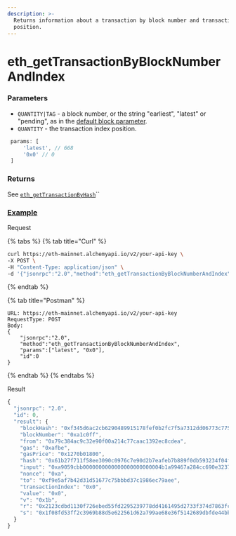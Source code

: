 ```yaml
---
description: >-
  Returns information about a transaction by block number and transaction index
  position.
---
```


# eth\_getTransactionByBlockNumberAndIndex

### Parameters

* `QUANTITY|TAG` - a block number, or the string "earliest", "latest" or "pending", as in the [default block parameter](https://eth.wiki/json-rpc/API#the-default-block-parameter).
* `QUANTITY` - the transaction index position.

```javascript
 params: [ 
     'latest', // 668 
     '0x0' // 0 
 ]
```

### Returns

See [`eth_getTransactionByHash`](./#eth\_gettransactionbyhash)\`\`

### [Example](https://composer.alchemyapi.io/?composer\_state=%7B%22network%22%3A0%2C%22methodName%22%3A%22eth\_getTransactionByBlockNumberAndIndex%22%2C%22paramValues%22%3A%5B%22latest%22%2C%220x0%22%5D%7D)

Request

{% tabs %}
{% tab title="Curl" %}
```bash
curl https://eth-mainnet.alchemyapi.io/v2/your-api-key \
-X POST \
-H "Content-Type: application/json" \
-d '{"jsonrpc":"2.0","method":"eth_getTransactionByBlockNumberAndIndex","params":["latest", "0x0"],"id":0}'
```
{% endtab %}

{% tab title="Postman" %}
```http
URL: https://eth-mainnet.alchemyapi.io/v2/your-api-key
RequestType: POST
Body: 
{
    "jsonrpc":"2.0",
    "method":"eth_getTransactionByBlockNumberAndIndex",
    "params":["latest", "0x0"],
    "id":0
}
```
{% endtab %}
{% endtabs %}

Result

```javascript
{
  "jsonrpc": "2.0",
  "id": 0,
  "result": {
    "blockHash": "0xf345d6ac2cb6290489915178fef0b2fc7f5a7312dd06773c77532de6740b2b4d",
    "blockNumber": "0xa1c0ff",
    "from": "0x79c384ac9c32e90f00a214c77caac1392ec8cdea",
    "gas": "0xafbe",
    "gasPrice": "0x1270b01800",
    "hash": "0x61b27f711f58ee3090c0976c7e90d2b7eafeb7b889f0db593234f04f8ce07f22",
    "input": "0xa9059cbb0000000000000000000000004b1a99467a284cc690e3237bc69105956816f7620000000000000000000000000000000000000000000000000000001919617600",
    "nonce": "0xa",
    "to": "0xf9e5af7b42d31d51677c75bbbd37c1986ec79aee",
    "transactionIndex": "0x0",
    "value": "0x0",
    "v": "0x1b",
    "r": "0x2123cdbd1130f726ebed55fd2295239778dd4161495d2733f374d7863fc42ab1",
    "s": "0x1f08fd53ff2c3969b88d5e622561d62a799ae68e36f5142689dbfde44bbe1bed"
  }
}
```
